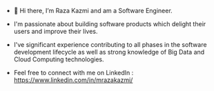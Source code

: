 
- 👋 Hi there, I’m Raza Kazmi and am a Software Engineer.

-  I'm passionate about building software products which delight their users and improve their lives. 

- I've significant experience contributing to all phases in the software development lifecycle as well as strong knowledge of Big Data and Cloud Computing technologies.

- Feel free to connect with me on LinkedIn : https://www.linkedin.com/in/mrazakazmi/
<!---
MRazaKazmi/MRazaKazmi is a ✨ special ✨ repository because its `README.md` (this file) appears on your GitHub profile.
You can click the Preview link to take a look at your changes.
--->
